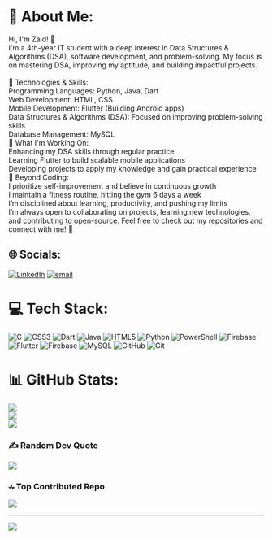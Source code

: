 # 💫 About Me:
Hi, I'm Zaid! 👋<br>I'm a 4th-year IT student with a deep interest in Data Structures & Algorithms (DSA), software development, and problem-solving. My focus is on mastering DSA, improving my aptitude, and building impactful projects.<br><br>🔹 Technologies & Skills:<br>Programming Languages: Python, Java, Dart<br>Web Development: HTML, CSS<br>Mobile Development: Flutter (Building Android apps)<br>Data Structures & Algorithms (DSA): Focused on improving problem-solving skills<br>Database Management: MySQL<br>🚀 What I'm Working On:<br>Enhancing my DSA skills through regular practice<br>Learning Flutter to build scalable mobile applications<br>Developing projects to apply my knowledge and gain practical experience<br>🌱 Beyond Coding:<br>I prioritize self-improvement and believe in continuous growth<br>I maintain a fitness routine, hitting the gym 6 days a week<br>I’m disciplined about learning, productivity, and pushing my limits<br>I’m always open to collaborating on projects, learning new technologies, and contributing to open-source. Feel free to check out my repositories and connect with me! 🚀


## 🌐 Socials:
[![LinkedIn](https://img.shields.io/badge/LinkedIn-%230077B5.svg?logo=linkedin&logoColor=white)](https://linkedin.com/in/https://www.linkedin.com/in/zaidshaikh01/) [![email](https://img.shields.io/badge/Email-D14836?logo=gmail&logoColor=white)](mailto:szaid5146@gmail.com) 

# 💻 Tech Stack:
![C](https://img.shields.io/badge/c-%2300599C.svg?style=for-the-badge&logo=c&logoColor=white) ![CSS3](https://img.shields.io/badge/css3-%231572B6.svg?style=for-the-badge&logo=css3&logoColor=white) ![Dart](https://img.shields.io/badge/dart-%230175C2.svg?style=for-the-badge&logo=dart&logoColor=white) ![Java](https://img.shields.io/badge/java-%23ED8B00.svg?style=for-the-badge&logo=openjdk&logoColor=white) ![HTML5](https://img.shields.io/badge/html5-%23E34F26.svg?style=for-the-badge&logo=html5&logoColor=white) ![Python](https://img.shields.io/badge/python-3670A0?style=for-the-badge&logo=python&logoColor=ffdd54) ![PowerShell](https://img.shields.io/badge/PowerShell-%235391FE.svg?style=for-the-badge&logo=powershell&logoColor=white) ![Firebase](https://img.shields.io/badge/firebase-%23039BE5.svg?style=for-the-badge&logo=firebase) ![Flutter](https://img.shields.io/badge/Flutter-%2302569B.svg?style=for-the-badge&logo=Flutter&logoColor=white) ![Firebase](https://img.shields.io/badge/firebase-a08021?style=for-the-badge&logo=firebase&logoColor=ffcd34) ![MySQL](https://img.shields.io/badge/mysql-4479A1.svg?style=for-the-badge&logo=mysql&logoColor=white) ![GitHub](https://img.shields.io/badge/github-%23121011.svg?style=for-the-badge&logo=github&logoColor=white) ![Git](https://img.shields.io/badge/git-%23F05033.svg?style=for-the-badge&logo=git&logoColor=white)
# 📊 GitHub Stats:
![](https://github-readme-stats.vercel.app/api?username=ZaidShaikh01&theme=dark&hide_border=false&include_all_commits=true&count_private=false)<br/>
![](https://github-readme-streak-stats.herokuapp.com/?user=ZaidShaikh01&theme=dark&hide_border=false)<br/>
![](https://github-readme-stats.vercel.app/api/top-langs/?username=ZaidShaikh01&theme=dark&hide_border=false&include_all_commits=true&count_private=false&layout=compact)

### ✍️ Random Dev Quote
![](https://quotes-github-readme.vercel.app/api?type=horizontal&theme=radical)

### 🔝 Top Contributed Repo
![](https://github-contributor-stats.vercel.app/api?username=ZaidShaikh01&limit=5&theme=jolly&combine_all_yearly_contributions=true)

---
[![](https://visitcount.itsvg.in/api?id=ZaidShaikh01&icon=0&color=0)](https://visitcount.itsvg.in)

<!-- Proudly created with GPRM ( https://gprm.itsvg.in ) -->
